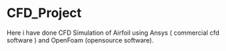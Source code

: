 # CFD_Project
Here i have done CFD Simulation of Airfoil using Ansys ( commercial cfd software ) and OpenFoam (opensource software). 
